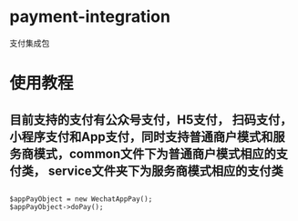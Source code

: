 # payment-integration
支付集成包

# 使用教程
## 目前支持的支付有公众号支付，H5支付， 扫码支付，小程序支付和App支付，同时支持普通商户模式和服务商模式，common文件下为普通商户模式相应的支付类， service文件夹下为服务商模式相应的支付类
## 
```
$appPayObject = new WechatAppPay();
$appPayObject->doPay();
```

